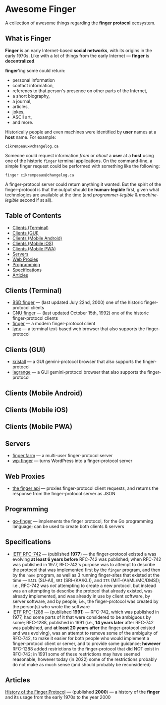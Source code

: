 # Awesome Finger
A collection of awesome things regarding the **finger protocol** ecosystem.

## What is Finger

**Finger** is an early Internet-based **social networks**, with its origins in the early 1970s.
Like with a lot of things from the early Internet — **finger** is **decentralized**.

**finger**'ing some could return:

* personal information
* contact information,
* referencs to that person's presence on other parts of the Internet,
* a short biography,
* a journal,
* articles,
* jokes,
* ASCII art,
* and more.

Historically people and even machines were identified by **user** names at a **host** name.
For example:
```
cikrempeaux@changelog.ca
```

Someone could request information _from_ or _about_ a **user** at a **host** using one of the historic `finger` terminal applications.
On the command-line, a simple finger request could be performed with something like the following:
```
finger cikrempeaux@changelog.ca
```

A finger-protocol server could return anything it wanted.
But the spirit of the finger-protocol is that the output should be **human-legible** first, given what technologies are available at the time (and _programmer-legible_ & _machine-legible_ second if at all).

## Table of Contents

* [Clients (Terminal)](#clients-terminal)
* [Clients (GUI)](#clients-gui)
* [Clients (Mobile Android)](#clients-mobile-android)
* [Clients (Mobile iOS)](#clients-mobile-ios)
* [Clients (Mobile PWA)](#clients-mobile-pwa)
* [Servers](#servers)
* [Web Proxies](#web-proxies)
* [Programming](#programming)
* [Specifications](#specifications)
* [Articles](#articles)

## Clients (Terminal)

* [BSD finger](https://wiki.linuxfoundation.org/networking/netkit) — (last updated July 22nd, 2000) one of the historic finger-protocol clients 
* [GNU finger](https://directory.fsf.org/wiki/Finger) — (last updated October 15th, 1992) one of the historic finger-protocol clients
* [finger](https://github.com/reiver/finger) —  a modern finger-protocol client
* [lynx](https://lynx.invisible-island.net/) — a terminal text-based web browser that also supports the finger-protocol

## Clients (GUI)

* [kristall](https://github.com/MasterQ32/kristall) — a GUI gemini-protocol browser that also supports the finger-protocol
* [lagrange](https://github.com/skyjake/lagrange) — a GUI gemini-protocol browser that also supports the finger-protocol

## Clients (Mobile Android)

## Clients (Mobile iOS)

## Clients (Mobile PWA)

## Servers

* [finger.farm](https://github.com/jonroig/finger.farm) — a multi-user finger-protocol server
* [wp-finger](https://danq.me/wp-finger) — turns WordPress into a finger-protocol server 

## Web Proxies

* [the finger api](https://the-finger-api.balbona.me/) — proxies finger-protocol client requests, and returns the response from the finger-protocol server as JSON

## Programming

* [go-finger](https://github.com/reiver/go-finger) —  implements the finger protocol, for the Go programming language; can be used to create both clients & servers

## Specifications

* [IETF RFC-742](https://datatracker.ietf.org/doc/html/rfc742) — (published **1977**) — the finger-protocol existed a was evolving **at least 6 years before** RFC-742 was published; when RFC-742 was published in 1977, RFC-742's purpose was to attempt to describe the protocol that was implemented first by the `finger` program, and then by the `name` program, as well as 3 running finger-sites that existed at the time — `SAIL` (SU-AI), `SRI` (SRI-(KA/KL)), and `ITS` (MIT-(AI/ML/MC/DMS)); i.e., RFC-742 was _not_ attempting to create a new protocol, but instead was an attempting to describe the protocol that already existed, was already implemented, and was already in use by client software, by server software, and by people; i.e., the finger-protocol was created by the person(s) who wrote the software
* [IETF RFC-1288](https://datatracker.ietf.org/doc/html/rfc1288) — (published **1991**) — RFC-742, which was published in 1977, had some parts of it that were considered to be ambiguous by some; RFC-1288, published in 1991 (i.e., **14 years later** after RFC-742 was published, and **at least 20 years after** the finger-protocol existed and was evolving), was an attempt to remove some of the ambiguity of RFC-742, to make it easier for both people who would implement a finger-protocol client or server, and to provide some guidance; **however** RFC-1288 added restrictions to the finger-protocol that did NOT exist in RFC-742; in 1991 some of these restrictions may have seemed reasonable, however today (in 2022) some of the restrictions probably do not make as much sense (and should probably be reconsidered)

## Articles

[History of the Finger Protocol](http://www.rajivshah.com/Case_Studies/Finger/Finger.htm#_Toc484593872) — (published **2000**) — a history of the **finger** and its usage from the early 1970s to the year 2000
